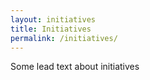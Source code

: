 ```yaml
---
layout: initiatives
title: Initiatives
permalink: /initiatives/
---
```


Some lead text about initiatives
